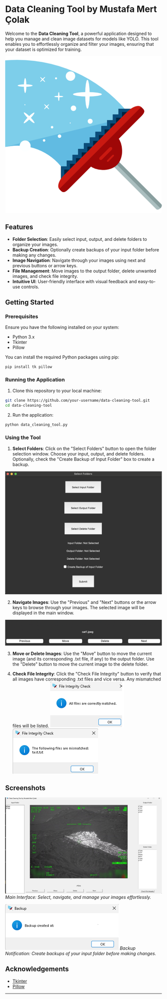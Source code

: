 # Data Cleaning Tool by Mustafa Mert Çolak

Welcome to the **Data Cleaning Tool**, a powerful application designed to help you manage and clean image datasets for models like YOLO. This tool enables you to effortlessly organize and filter your images, ensuring that your dataset is optimized for training.

![App Screenshot](images/icon.png)

## Features

- **Folder Selection**: Easily select input, output, and delete folders to organize your images.
- **Backup Creation**: Optionally create backups of your input folder before making any changes.
- **Image Navigation**: Navigate through your images using next and previous buttons or arrow keys.
- **File Management**: Move images to the output folder, delete unwanted images, and check file integrity.
- **Intuitive UI**: User-friendly interface with visual feedback and easy-to-use controls.

## Getting Started

### Prerequisites

Ensure you have the following installed on your system:

- Python 3.x
- Tkinter
- Pillow

You can install the required Python packages using pip:

```bash
pip install tk pillow
```

### Running the Application

1. Clone this repository to your local machine:

```bash
git clone https://github.com/your-username/data-cleaning-tool.git
cd data-cleaning-tool
```

2. Run the application:

```bash
python data_cleaning_tool.py
```

### Using the Tool

1. **Select Folders**: Click on the "Select Folders" button to open the folder selection window. Choose your input, output, and delete folders. Optionally, check the "Create Backup of Input Folder" box to create a backup.

![Folder Selection](images/github_images/folder_select.png)

2. **Navigate Images**: Use the "Previous" and "Next" buttons or the arrow keys to browse through your images. The selected image will be displayed in the main window.

![Image Navigation](images/github_images/bottom_menu.png)

3. **Move or Delete Images**: Use the "Move" button to move the current image (and its corresponding .txt file, if any) to the output folder. Use the "Delete" button to move the current image to the delete folder.

4. **Check File Integrity**: Click the "Check File Integrity" button to verify that all images have corresponding .txt files and vice versa. Any mismatched files will be listed.
![File_Integrity_Good](images/github_images/check_good.png)
![File_Integrity_Mistake](images/github_images/check_bad.png)

## Screenshots

![Main Interface](images/github_images/interface.png)
*Main Interface: Select, navigate, and manage your images effortlessly.*

![Backup Notification](images/github_images/backup_notification.png)
*Backup Notification: Create backups of your input folder before making changes.*

## Acknowledgements

- [Tkinter](https://docs.python.org/3/library/tkinter.html)
- [Pillow](https://python-pillow.org/)

---

